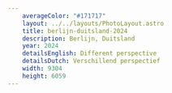 ```yaml
---
    averageColor: "#171717"
    layout: ../../layouts/PhotoLayout.astro
    title: berlijn-duitsland-2024
    description: Berlijn, Duitsland
    year: 2024
    detailsEnglish: Different perspective
    detailsDutch: Verschillend perspectief
    width: 9304
    height: 6059
---
```

